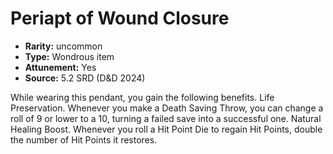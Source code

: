 
# Periapt of Wound Closure

* **Rarity:** uncommon
* **Type:** Wondrous item
* **Attunement:** Yes
* **Source:** 5.2 SRD (D&D 2024)


While wearing this pendant, you gain the following benefits. Life Preservation. Whenever you make a Death Saving Throw, you can change a roll of 9 or lower to a 10, turning a failed save into a successful one. Natural Healing Boost. Whenever you roll a Hit Point Die to regain Hit Points, double the number of Hit Points it restores.
